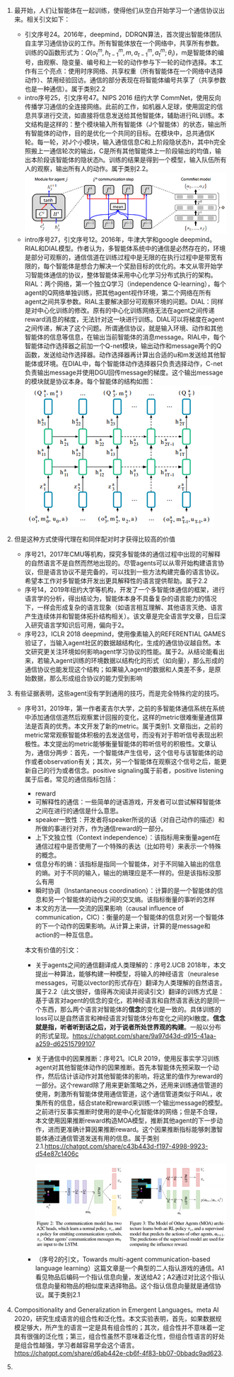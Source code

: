 1. 最开始，人们让智能体在一起训练，使得他们从空白开始学习一个通信协议出来。相关引文如下：

   + 引文序号24。2016年，deepmind，DDRQN算法，首次提出智能体团队自主学习通信协议的工作。所有智能体放在一个网络中，共享所有参数。训练的Q函数形式为：$Q(o_t^m,h_{t-1}^m,m,a_{t-1}^m,a_t^m;\theta_i)$，m是智能体的编号，由观察、隐变量、编号和上一轮的动作参与下一轮的动作选择。本工作有三个亮点：使用时序网络、共享权重（所有智能体在一个网络中选择动作）、禁用经验回访。通信的部分表现在将智能体编号共享了（共享参数也是一种通信）。属于类别2.2
   + intro序号25，引文序号47。NIPS 2016 纽约大学 CommNet，使用反向传播学习通信的全连接网络。此前的工作，如机器人足球，使用固定的信息共享进行交流，如直接将信息发送给其他智能体，辅助进行RL训练。本文结构是这样的：整个模块输入所有智能体（J个智能体）的状态，输出所有智能体的动作，目的是优化一个共同的目标。在模块中，总共通信K轮。每一轮，对J个小模块，输入通信信息C和上阶段隐状态h，其中h完全照搬上一通信轮次的输出，C是所有其他智能体上一阶段输出的均值，输出本阶段该智能体的隐状态h。训练的结果是得到一个模型，输入队伍所有人的观察，输出所有人的动作。属于类别2.2。![image-20240730005350807](./../../../人机协作/survey/survey.assets/image-20240730005350807.png)
   + intro序号27，引文序号12。2016年，牛津大学和google deepmind。RIAL和DIAL模型。作者认为，多智能体系统中的通信是必然存在的，环境是部分可观察的，通信信道在训练过程中是无限的在执行过程中是带宽有限的，每个智能体是想合力解决一个奖励目标的优化的。本文从零开始学习智能体通信的协议，整体智能体采用中心化学习分布式执行的架构。RIAL：两个网络，第一个独立Q学习（independence Q-learning），每个agent的Q网络单独训练，把其他agent视作环境，第二个网络在所有agent之间共享参数。RIAL主要解决部分可观察环境的问题。DIAL：同样是对中心化训练的修改。原有的中心化训练网络无法在agent之间传递reward消息的梯度，无法针对这一块进行训练。DIAL可以将梯度在agent之间传递，解决了这个问题。所谓通信协议，就是输入环境、动作和其他智能体的信息等信息，在输出当前智能体的消息message。RIAL中，每个智能体动作选择器之前加一个Q-net模块，输出动作和message两个的Q函数，发送给动作选择器。动作选择器再计算出合适的u和m发送给其他智能体或环境。在DIAL中，每个智能体动作选择器只负责选择动作，C-net负责输出message并使用DGU回传message的梯度。这个输出message的模块就是协议本身。每个智能体的结构如图：![image-20240801001414088](./../../../人机协作/survey/survey.assets/image-20240801001414088.png)

2. 但是这种方式使得代理在和同伴配对时才获得比较高的价值

   + 序号21，2017年CMU等机构，探究多智能体的通信过程中出现的可解释的自然语言不是自然而然地出现的。尽管agents可以从零开始构建语言协议，但是语言协议不是完备的，可以找到一些方法构建完备的语言协议。希望本工作对多智能体开发出更具解释性的语言提供帮助。属于2.2
   + 序号14，2019年纽约大学等机构，开发了一个多智能体通信的框架，进行语言学的分析，得出结论为，智能体本身不具备复杂的语言能力的情况下，一样会形成复杂的语言现象（如语言相互理解、其他语言灭绝、语言产生连续体并和智能体拓扑结构相关）。该文章是完全语言学文章，日后深入研究语言学知识后可用，偏向于2。
   + 序号23，ICLR 2018 deepmind，使用像素输入的REFERENTIAL GAMES验证了，当输入agent社区的数据越结构化，生成的通信协议越自然。本文研究更关注环境如何影响agent学习协议的性能。属于2。从结论能看出来，若输入agent训练的环境数据以结构化的形式（如向量），那么形成的通信协议也能发现这个结构；如果输入agent的数据和人类差不多，是原始数据，那么形成组合协议的能力受到影响

3. 有些证据表明，这些agent没有学到通用的技巧，而是完全特殊约定的技巧。

   + 序号31，2019年，第一作者麦吉尔大学，之前的多智能体通信系统在系统中添加通信信道然后观察累计回报的变化，这样的metric很难衡量通信算法是否真的优秀。本文开发了新的metric。属于类别1. 文章指出，之前的metric常常观察智能体积极的去发送信号，而没有对于聆听信号表现出积极性。本文提出的metric能够衡量智能体的聆听信号的积极性。文章认为，通信分两步：首先，一个智能体产生信号，这个信号与该智能体的动作或者observation有关；其次，另一个智能体在观察这个信号之后，能更新自己的行为或者信念。positive signaling属于前者，positive listening属于后者。常见的通信指标包括：

     + reward
     + 可解释性的通信：一些简单的谜语游戏，开发者可以尝试解释智能体之间在进行的通信是什么意思。
     + speaker一致性：开发者将speaker所说的话（对自己动作的描述）和所做的事进行对齐，作为通信reward的一部分。
     + 上下文独立性（Context independence）：该指标用来衡量agent在通信过程中是否使用了一个特殊的表达（比如符号）来表示一个特殊的概念。
     + 信息分布的熵：该指标是指同一个智能体，对于不同输入输出的信息的熵。对于不同的输入，输出的熵理应是不一样的。但是该指标没那么有用
     + 瞬时协调（Instantaneous coordination）：计算的是一个智能体的信息和另一个智能体的动作之间的交叉熵。该指标衡量的事听的怎样
     + 本文的方法——交流的因果影响（causal influence of communication，CIC）：衡量的是一个智能体的信息对另一个智能体的下一个动作的因果影响。从计算上来讲，计算的是message和action的一种互信息。

     本文有价值的引文：

     + 关于agents之间的通信翻译成人类理解的：序号2.UCB 2018年，本文提出一种算法，能够构建一种模型，将输入的神经语言（neuralese messages，可能以vector的形式存在）翻译为人类理解的自然语言。属于2.2（此文很好，值得再次阅读并阅读引文）翻译的训练方式是：基于语言对agent的信念的变化，若神经语言和自然语言表达的是同一个东西，那么两个语言对智能体的**信念**的变化是一致的。具体训练的loss可以是自然语言和神经语言对智能体分布变化之间的kl散度。**信念就是指，听者听到话之后，对于说者所处世界观的构建**。一般以分布的形式呈现。https://chatgpt.com/share/9a97d43d-d915-41aa-a259-d62515799107

     + 关于通信中的因果推断：序号21。ICLR 2019，使用反事实学习训练agent对其他智能体动作的因果推断。首先本智能体先预采取一个动作，然后估计该动作对其他智能体的影响，将这里的值作为reward的一部分。这个reward除了用来更新策略之外，还用来训练通信管道的使用，刺激所有智能体使用通信管道，这个通信管道类似于RIAL，收集所有的信息，结合state和reward来训练一个输出message的模型。之前进行反事实推断时使用的是中心化智能体的网络；但是不合理，本文使用因果推断reward构造MOA模型，推断其他agent的下一步动作，进而更准确计算因果推断reward。这个因果推断指标能够刺激智能体通过通信管道发送有用的信息。属于类别2.1.https://chatgpt.com/share/c43b443d-f197-4998-9923-d54e87c1406c

       ![image-20240805165607770](./../../../人机协作/survey/survey.assets/image-20240805165607770.png)

     + （序号2的引文，Towards multi-agent communication-based language learning）这篇文章是一个典型的二人指认游戏的通信。A1看见物品后编码一个指认信息向量，发送给A2；A2通过对比这个指认信息向量和物品的相似度来选择物品。这个指认信息向量就是通信协议。属于类别2.1

4. Compositionality and Generalization in Emergent Languages。meta AI 2020，研究生成语言的组合性和泛化性。本文实验表明，首先，如果数据规模足够大，所产生的语言一定是具有组合性的；其次，组合性并不意味着一定具有很强的泛化性；第三，组合性虽然不意味着泛化性，但组合性语言的好处是组合性越强，学习者越容易学会这个语言。https://chatgpt.com/share/d6ab442e-cb6f-4f83-bb07-0bbadc9ad623.

5. 